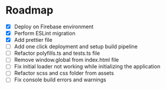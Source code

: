 # Roadmap

- [x] Deploy on Firebase environment
- [x] Perform ESLint migration
- [x] Add prettier file
- [ ] Add one click deployment and setup build pipeline
- [ ] Refactor polyfills.ts and tests.ts file
- [ ] Remove window.global from index.html file
- [ ] Fix initial loader not working while initializing the application
- [ ] Refactor scss and css folder from assets
- [ ] Fix console build errors and warnings
